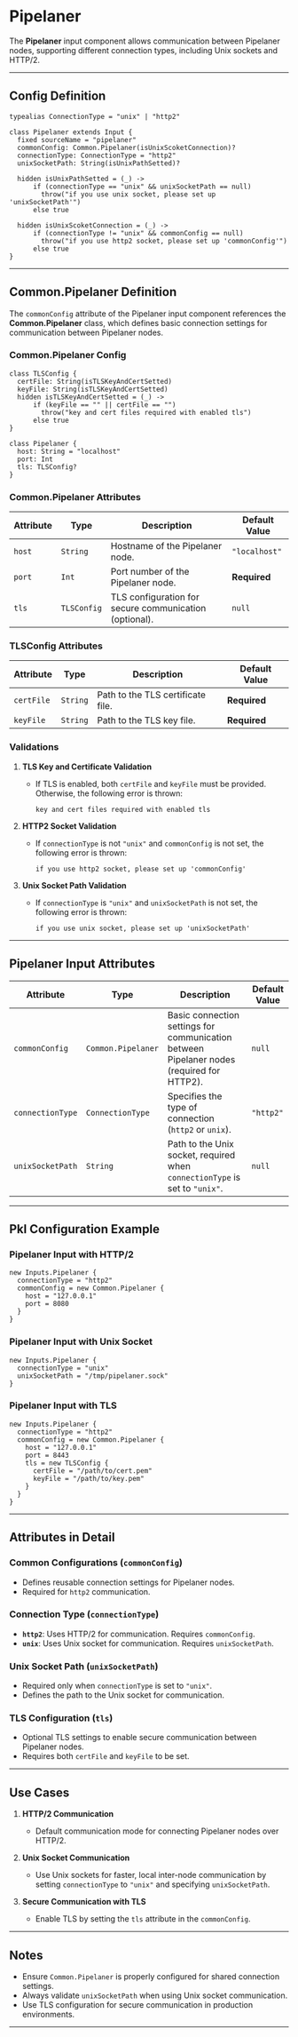 
# **Pipelaner**

The **Pipelaner** input component allows communication between Pipelaner nodes, supporting different connection types, including Unix sockets and HTTP/2.

---

## **Config Definition**

```pkl
typealias ConnectionType = "unix" | "http2"

class Pipelaner extends Input {
  fixed sourceName = "pipelaner"
  commonConfig: Common.Pipelaner(isUnixScoketConnection)?
  connectionType: ConnectionType = "http2"
  unixSocketPath: String(isUnixPathSetted)?

  hidden isUnixPathSetted = (_) ->
      if (connectionType == "unix" && unixSocketPath == null)
        throw("if you use unix socket, please set up 'unixSocketPath'")
      else true

  hidden isUnixScoketConnection = (_) ->
      if (connectionType != "unix" && commonConfig == null)
        throw("if you use http2 socket, please set up 'commonConfig'")
      else true
}
```

---

## **Common.Pipelaner Definition**

The `commonConfig` attribute of the Pipelaner input component references the **Common.Pipelaner** class, which defines basic connection settings for communication between Pipelaner nodes.

### **Common.Pipelaner Config**

```pkl
class TLSConfig {
  certFile: String(isTLSKeyAndCertSetted)
  keyFile: String(isTLSKeyAndCertSetted)
  hidden isTLSKeyAndCertSetted = (_) ->
      if (keyFile == "" || certFile == "")
        throw("key and cert files required with enabled tls")
      else true
}

class Pipelaner {
  host: String = "localhost"
  port: Int
  tls: TLSConfig?
}
```

### **Common.Pipelaner Attributes**

| **Attribute**      | **Type**        | **Description**                                                      | **Default Value** |
|---------------------|-----------------|----------------------------------------------------------------------|--------------------|
| `host`             | `String`       | Hostname of the Pipelaner node.                                      | `"localhost"`     |
| `port`             | `Int`          | Port number of the Pipelaner node.                                   | **Required**      |
| `tls`              | `TLSConfig`    | TLS configuration for secure communication (optional).               | `null`            |

### **TLSConfig Attributes**

| **Attribute**      | **Type**    | **Description**                                             | **Default Value** |
|---------------------|-------------|-------------------------------------------------------------|--------------------|
| `certFile`         | `String`    | Path to the TLS certificate file.                          | **Required**      |
| `keyFile`          | `String`    | Path to the TLS key file.                                  | **Required**      |

### **Validations**

1. **TLS Key and Certificate Validation**
    - If TLS is enabled, both `certFile` and `keyFile` must be provided. Otherwise, the following error is thrown:
      ```
      key and cert files required with enabled tls
      ```

2. **HTTP2 Socket Validation**
    - If `connectionType` is not `"unix"` and `commonConfig` is not set, the following error is thrown:
      ```
      if you use http2 socket, please set up 'commonConfig'
      ```

3. **Unix Socket Path Validation**
    - If `connectionType` is `"unix"` and `unixSocketPath` is not set, the following error is thrown:
      ```
      if you use unix socket, please set up 'unixSocketPath'
      ```

---

## **Pipelaner Input Attributes**

| **Attribute**       | **Type**              | **Description**                                                                                  | **Default Value** |
|----------------------|-----------------------|--------------------------------------------------------------------------------------------------|--------------------|
| `commonConfig`      | `Common.Pipelaner`    | Basic connection settings for communication between Pipelaner nodes (required for HTTP2).        | `null`            |
| `connectionType`    | `ConnectionType`      | Specifies the type of connection (`http2` or `unix`).                                            | `"http2"`         |
| `unixSocketPath`    | `String`             | Path to the Unix socket, required when `connectionType` is set to `"unix"`.                     | `null`            |

---

## **Pkl Configuration Example**

### **Pipelaner Input with HTTP/2**
```pkl
new Inputs.Pipelaner {
  connectionType = "http2"
  commonConfig = new Common.Pipelaner {
    host = "127.0.0.1"
    port = 8080
  }
}
```

### **Pipelaner Input with Unix Socket**
```pkl
new Inputs.Pipelaner {
  connectionType = "unix"
  unixSocketPath = "/tmp/pipelaner.sock"
}
```

### **Pipelaner Input with TLS**
```pkl
new Inputs.Pipelaner {
  connectionType = "http2"
  commonConfig = new Common.Pipelaner {
    host = "127.0.0.1"
    port = 8443
    tls = new TLSConfig {
      certFile = "/path/to/cert.pem"
      keyFile = "/path/to/key.pem"
    }
  }
}
```

---

## **Attributes in Detail**

### **Common Configurations (`commonConfig`)**
- Defines reusable connection settings for Pipelaner nodes.
- Required for `http2` communication.

### **Connection Type (`connectionType`)**
- **`http2`**: Uses HTTP/2 for communication. Requires `commonConfig`.
- **`unix`**: Uses Unix socket for communication. Requires `unixSocketPath`.

### **Unix Socket Path (`unixSocketPath`)**
- Required only when `connectionType` is set to `"unix"`.
- Defines the path to the Unix socket for communication.

### **TLS Configuration (`tls`)**
- Optional TLS settings to enable secure communication between Pipelaner nodes.
- Requires both `certFile` and `keyFile` to be set.

---

## **Use Cases**

1. **HTTP/2 Communication**
    - Default communication mode for connecting Pipelaner nodes over HTTP/2.

2. **Unix Socket Communication**
    - Use Unix sockets for faster, local inter-node communication by setting `connectionType` to `"unix"` and specifying `unixSocketPath`.

3. **Secure Communication with TLS**
    - Enable TLS by setting the `tls` attribute in the `commonConfig`.

---

## **Notes**

- Ensure `Common.Pipelaner` is properly configured for shared connection settings.
- Always validate `unixSocketPath` when using Unix socket communication.
- Use TLS configuration for secure communication in production environments.

---

